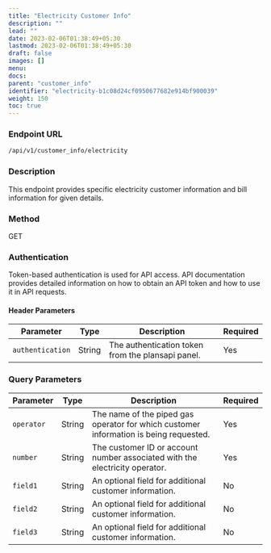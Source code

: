 ```yaml
---
title: "Electricity Customer Info"
description: ""
lead: ""
date: 2023-02-06T01:38:49+05:30
lastmod: 2023-02-06T01:38:49+05:30
draft: false
images: []
menu:
docs:
parent: "customer_info"
identifier: "electricity-b1c08d24cf0950677682e914bf900039"
weight: 150
toc: true
---
```


### Endpoint URL

```bash
/api/v1/customer_info/electricity
```

### Description

This endpoint provides specific electricity customer information and bill information for given details.

### Method

GET

### Authentication

Token-based authentication is used for API access. API documentation provides detailed information on how to obtain an
API token and how to use it in API requests.

#### Header Parameters

| Parameter        | Type   | Description                                       | Required |
|------------------|--------|---------------------------------------------------|----------|
| `authentication` | String | The authentication token from the plansapi panel. | Yes      |

### Query Parameters

| Parameter  | Type   | Description                                                                           | Required |
|------------|--------|---------------------------------------------------------------------------------------|----------|
| `operator` | String | The name of the piped gas operator for which customer information is being requested. | Yes      |
| `number`   | String | The customer ID or account number associated with the electricity operator.           | Yes      |
| `field1`   | String | An optional field for additional customer information.                                | No       |
| `field2`   | String | An optional field for additional customer information.                                | No       |
| `field3`   | String | An optional field for additional customer information.                                | No       |
